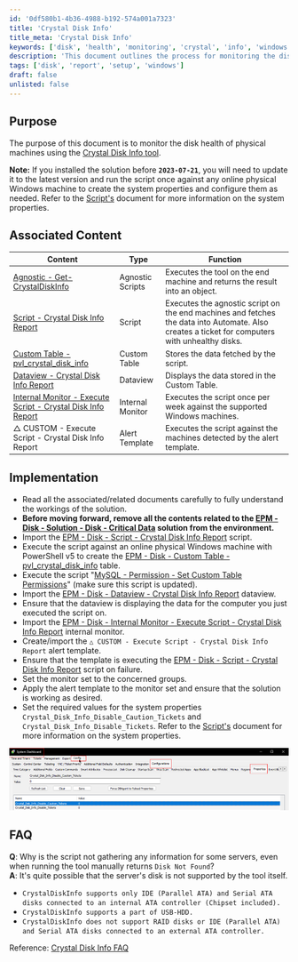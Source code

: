 ```yaml
---
id: '0df580b1-4b36-4988-b192-574a001a7323'
title: 'Crystal Disk Info'
title_meta: 'Crystal Disk Info'
keywords: ['disk', 'health', 'monitoring', 'crystal', 'info', 'windows']
description: 'This document outlines the process for monitoring the disk health of physical machines using the Crystal Disk Info tool. It includes prerequisites, implementation steps, and troubleshooting FAQs related to disk monitoring and reporting.'
tags: ['disk', 'report', 'setup', 'windows']
draft: false
unlisted: false
---
```


## Purpose

The purpose of this document is to monitor the disk health of physical machines using the [Crystal Disk Info tool](https://crystalmark.info/en/software/crystaldiskinfo/).

**Note:** If you installed the solution before **`2023-07-21`**, you will need to update it to the latest version and run the script once against any online physical Windows machine to create the system properties and configure them as needed. Refer to the [Script's](https://proval.itglue.com/DOC-5078775-12960045) document for more information on the system properties.

## Associated Content

| Content                                                                                 | Type                | Function                                                                                          |
|-----------------------------------------------------------------------------------------|---------------------|---------------------------------------------------------------------------------------------------|
| [Agnostic - Get-CrystalDiskInfo](<../powershell/Get-CrystalDiskInfo.md>)             | Agnostic Scripts     | Executes the tool on the end machine and returns the result into an object.                     |
| [Script - Crystal Disk Info Report](https://proval.itglue.com/DOC-5078775-12960045)   | Script               | Executes the agnostic script on the end machines and fetches the data into Automate. Also creates a ticket for computers with unhealthy disks. |
| [Custom Table - pvl_crystal_disk_info](<../cwa/tables/pvl_crystal_disk_info.md>)     | Custom Table        | Stores the data fetched by the script.                                                            |
| [Dataview - Crystal Disk Info Report](https://proval.itglue.com/DOC-5078775-12960042) | Dataview            | Displays the data stored in the Custom Table.                                                   |
| [Internal Monitor - Execute Script - Crystal Disk Info Report](<../cwa/monitors/Execute Script - Crystal Disk Info Report.md>) | Internal Monitor     | Executes the script once per week against the supported Windows machines.                        |
| △ CUSTOM - Execute Script - Crystal Disk Info Report                                    | Alert Template      | Executes the script against the machines detected by the alert template.                        |

## Implementation

- Read all the associated/related documents carefully to fully understand the workings of the solution.
- **Before moving forward, remove all the contents related to the [EPM - Disk - Solution - Disk - Critical Data](https://proval.itglue.com/DOC-5078775-12662585) solution from the environment.**
- Import the [EPM - Disk - Script - Crystal Disk Info Report](https://proval.itglue.com/DOC-5078775-12960045) script.
- Execute the script against an online physical Windows machine with PowerShell v5 to create the [EPM - Disk - Custom Table - pvl_crystal_disk_info](<../cwa/tables/pvl_crystal_disk_info.md>) table.
- Execute the script "[MySQL - Permission - Set Custom Table Permissions](https://proval.itglue.com/5078775/docs/8056027)" (make sure this script is updated).
- Import the [EPM - Disk - Dataview - Crystal Disk Info Report](https://proval.itglue.com/DOC-5078775-12960042) dataview.
- Ensure that the dataview is displaying the data for the computer you just executed the script on.
- Import the [EPM - Disk - Internal Monitor - Execute Script - Crystal Disk Info Report](<../cwa/monitors/Execute Script - Crystal Disk Info Report.md>) internal monitor.
- Create/import the `△ CUSTOM - Execute Script - Crystal Disk Info Report` alert template.
- Ensure that the template is executing the [EPM - Disk - Script - Crystal Disk Info Report](https://proval.itglue.com/DOC-5078775-12960045) script on failure.
- Set the monitor set to the concerned groups.
- Apply the alert template to the monitor set and ensure that the solution is working as desired.
- Set the required values for the system properties `Crystal_Disk_Info_Disable_Caution_Tickets` and `Crystal_Disk_Info_Disable_Tickets`. Refer to the [Script's](https://proval.itglue.com/DOC-5078775-12960045) document for more information on the system properties.

![Image](../../static/img/Crystal-Disk-Info/image_1.png)

## FAQ

**Q**: Why is the script not gathering any information for some servers, even when running the tool manually returns `Disk Not Found`?  
**A**: It's quite possible that the server's disk is not supported by the tool itself.

- `CrystalDiskInfo supports only IDE (Parallel ATA) and Serial ATA disks connected to an internal ATA controller (Chipset included).`
- `CrystalDiskInfo supports a part of USB-HDD.`
- `CrystalDiskInfo does not support RAID disks or IDE (Parallel ATA) and Serial ATA disks connected to an external ATA controller.`

Reference: [Crystal Disk Info FAQ](https://crystalmark.info/en/software/crystaldiskinfo/crystaldiskinfo-faq/)



